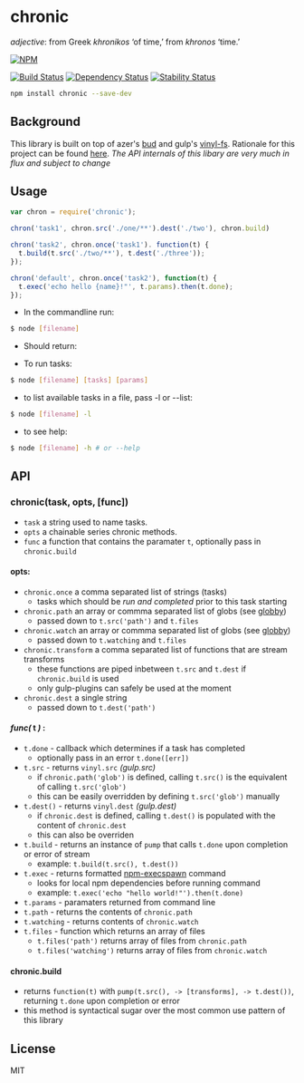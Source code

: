 # chronic 

*adjective*: from Greek *khronikos* ‘of time,’ from *khronos* ‘time.’

[![NPM](https://nodei.co/npm/chronic.png)](https://nodei.co/npm/chronic/)

[![Build Status](https://img.shields.io/travis/codingalchemy/chronic.svg?style=flat-square)](https://travis-ci.org/codingalchemy/chronic)
[![Dependency Status](https://img.shields.io/david/codingalchemy/chronic.svg?style=flat-square)](https://david-dm.org/codingalchemy/chronic)
[![Stability Status](https://img.shields.io/badge/stability-unstable-orange.svg?style=flat-square)](https://github.com/dominictarr/stability#experimental)

```bash
npm install chronic --save-dev
```

## Background

This library is built on top of azer's [bud](https://github.com/azer/bud) and gulp's [vinyl-fs](https://github.com/wearefractal/vinyl-fs). Rationale for this project can be found [here](https://github.com/codingalchemy/chronic/blob/master/RATIONALE.md).
*The API internals of this libary are very much in flux and subject to change*


## Usage

``` js
var chron = require('chronic');

chron('task1', chron.src('./one/**').dest('./two'), chron.build)

chron('task2', chron.once('task1'). function(t) {
  t.build(t.src('./two/**'), t.dest('./three'));
});

chron('default', chron.once('task2'), function(t) {
  t.exec('echo hello {name}!"', t.params).then(t.done);
});

```
- In the commandline run:

```bash
$ node [filename] 
```

- Should return:


- To run tasks:

```bash
$ node [filename] [tasks] [params]
```

- to list available tasks in a file, pass -l or --list:

```bash
$ node [filename] -l
```

- to see help:

```bash
$ node [filename] -h # or --help
```

## API

### chronic(task, opts, [func])

- `task` a string used to name tasks. 
- `opts` a chainable series chronic methods. 
- `func` a function that contains the paramater `t`, optionally pass in `chronic.build`

#### opts:

- `chronic.once` a comma separated list of strings (tasks)
  - tasks which should be *run and completed* prior to this task starting
- `chronic.path` an array or commma separated list of globs (see [globby](https://github.com/sindresorhus/globby))
  - passed down to `t.src('path')` and `t.files`
- `chronic.watch` an array or commma separated list of globs (see [globby](https://github.com/sindresorhus/globby))
  - passed down to `t.watching` and `t.files`
- `chronic.transform` a comma separated list of functions that are stream transforms
  - these functions are piped inbetween `t.src` and `t.dest` if `chronic.build` is used
  - only gulp-plugins can safely be used at the moment 
- `chronic.dest` a single string 
  - passed down to `t.dest('path')`

#### *func(* **t** *)* :

- `t.done` - callback which determines if a task has completed
  - optionally pass in an error `t.done([err])`
- `t.src` - returns `vinyl.src` *(gulp.src)*
  - if `chronic.path('glob')` is defined, calling `t.src()` is the equivalent of calling `t.src('glob')`
  - this can be easily overridden by defining `t.src('glob')` manually
- `t.dest()` - returns `vinyl.dest` *(gulp.dest)*
  - if `chronic.dest` is defined, calling `t.dest()` is populated with the content of `chronic.dest`
  - this can also be overriden 
- `t.build` - returns an instance of `pump` that calls `t.done` upon completion or error of stream
  - example: `t.build(t.src(), t.dest())`
- `t.exec` - returns formatted [npm-execspawn](https://github.com/mafintosh/npm-execspawn) command
  - looks for local npm dependencies before running command
  - example: `t.exec('echo "hello world!"').then(t.done)`
- `t.params` - paramaters returned from command line
- `t.path` - returns the contents of `chronic.path`
- `t.watching` - returns contents of `chronic.watch` 
- `t.files` - function which returns an array of files
  - `t.files('path')` returns array of files from `chronic.path`
  - `t.files('watching')` returns array of files from `chronic.watch`

#### chronic.build

- returns `function(t)` with `pump(t.src(), -> [transforms], -> t.dest())`, returning `t.done` upon completion or error
- this method is syntactical sugar over the most common use pattern of this library

## License

MIT